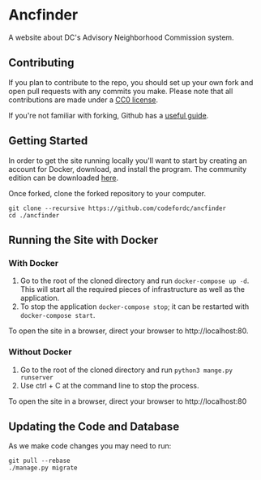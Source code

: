 Ancfinder
==========

A website about DC's Advisory Neighborhood Commission system.

Contributing
------------

If you plan to contribute to the repo, you should set up your own fork and open pull requests with any commits you make. Please note that all contributions are made under a [CC0 license](LICENSE.md).

If you're not familiar with forking, Github has a [useful guide](https://help.github.com/articles/fork-a-repo).

Getting Started
---------------

In order to get the site running locally you'll want to start by creating an account for Docker, download, and install the program. The community edition can be downloaded [here](https://www.docker.com/community-edition).

Once forked, clone the forked repository to your computer.

	git clone --recursive https://github.com/codefordc/ancfinder
	cd ./ancfinder

Running the Site with Docker
----------------

### With Docker

1. Go to the root of the cloned directory and run `docker-compose up -d`. This will start all the required pieces of infrastructure as well as the application.
3. To stop the application `docker-compose stop`; it can be restarted with `docker-compose start`.

To open the site in a browser, direct your browser to http://localhost:80.

### Without Docker

1. Go to the root of the cloned directory and run `python3 mange.py runserver`
2. Use ctrl + C at the command line to stop the process.

To open the site in a browser, direct your browser to http://localhost:80

Updating the Code and Database
-----------------

As we make code changes you may need to run:

	git pull --rebase
	./manage.py migrate
